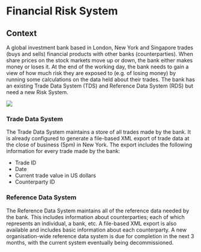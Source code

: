 # Financial Risk System

## Context

A global investment bank based in London, New York and Singapore trades (buys and sells) financial products with other banks (counterparties). When share prices on the stock markets move up or down, the bank either makes money or loses it. At the end of the working day, the bank needs to gain a view of how much risk they are exposed to (e.g. of losing money) by running some calculations on the data held about their trades. The bank has an existing Trade Data System (TDS) and Reference Data System (RDS) but need a new Risk System.

![](embed:Context)

### Trade Data System

The Trade Data System maintains a store of all trades made by the bank. It is already configured to generate a file-based XML export of trade data at the close of business (5pm) in New York. The export includes the following information for every trade made by the bank:

- Trade ID
- Date
- Current trade value in US dollars
- Counterparty ID

### Reference Data System

The Reference Data System maintains all of the reference data needed by the bank. This includes information about counterparties; each of which represents an individual, a bank, etc. A file-based XML export is also available and includes basic information about each counterparty. A new organisation-wide reference data system is due for completion in the next 3 months, with the current system eventually being decommissioned.